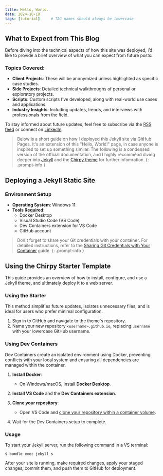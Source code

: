 ```yaml
---
title: Hello, World.
date: 2024-10-18
tags: [tutorial]     # TAG names should always be lowercase
---
```


## What to Expect from This Blog

Before diving into the technical aspects of how this site was deployed, I’d like to provide a brief overview of what you can expect from future posts:

### Topics Covered:

- **Client Projects**: These will be anonymized unless highlighted as specific case studies.
- **Side Projects**: Detailed technical walkthroughs of personal or exploratory projects.
- **Scripts**: Custom scripts I've developed, along with real-world use cases and applications.
- **Industry Insights**: Including updates, trends, and interviews with professionals from the field.

To stay informed about future updates, feel free to subscribe via the [RSS feed](https://spyincoffee.github.io/feed.xml) or connect on [LinkedIn](https://www.linkedin.com/in/lukasroberts/).


> Below is a short guide on how I deployed this Jekyll site via GitHub Pages. It's an extension of this "Hello, World!" page, in case anyone is inspired to set up something similar. The following is a condensed version of the official documentation, and I highly recommend diving deeper into [Jekyll](https://jekyllrb.com/) and the [Chirpy theme](https://github.com/cotes2020/jekyll-theme-chirpy) for further infomration.
{: .prompt-info }

## Deploying a Jekyll Static Site

### Environment Setup

- **Operating System**: Windows 11
- **Tools Required**:
  - Docker Desktop
  - Visual Studio Code (VS Code)
  - Dev Containers extension for VS Code
  - GitHub account

> Don't forget to share your Git credentials with your container. For detailed instructions, refer to the [Sharing Git Credentials with Your Container](https://code.visualstudio.com/remote/advancedcontainers/sharing-git-credentials) guide.
{: .prompt-info }

## Using the Chirpy Starter Template

This guide provides an overview of how to install, configure, and use a Jekyll theme, and ultimately deploy it to a web server.

### Using the Starter

This method simplifies future updates, isolates unnecessary files, and is ideal for users who prefer minimal configuration.

1. Sign in to GitHub and navigate to the theme's repository.
2. Name your new repository `<username>.github.io`, replacing `username` with your lowercase GitHub username.

### Using Dev Containers

Dev Containers create an isolated environment using Docker, preventing conflicts with your local system and ensuring all dependencies are managed within the container.

1. **Install Docker**:
   - On Windows/macOS, install **Docker Desktop**.
2. **Install VS Code** and the **Dev Containers extension**.
3. **Clone your repository**:
   - Open VS Code and [clone your repository within a container volume](https://code.visualstudio.com/docs/devcontainers/containers#:~:text=Start%20VS%20Code%20and%20run,that%20appears%20and%20press%20Enter.).

4. Wait for the Dev Containers setup to complete.

### Usage

To start your Jekyll server, run the following command in a VS terminal:

```terminal
$ bundle exec jekyll s
```
After your site is running, make required changes, apply your staged changes, commit them, and push them to GitHub for deployment.
